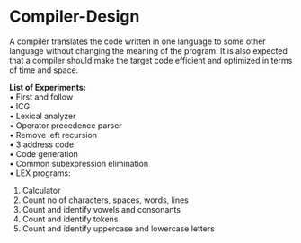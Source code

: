 # Compiler-Design

A compiler translates the code written in one language to some other language without changing the meaning of the program. It is also expected that a compiler should make the target code efficient and optimized in terms of time and space.

**List of Experiments:**<br/>
•	First and follow<br/>
•	ICG<br/>
•	Lexical analyzer<br/>
•	Operator precedence parser<br/>
•	Remove left recursion<br/>
•	3 address code<br/>
•	Code generation<br/>
•	Common subexpression elimination<br/>
•	LEX programs:<br/>
1.	Calculator<br/>
2.	Count no of characters, spaces, words, lines<br/>
3.	Count and identify vowels and consonants<br/>
4.	Count and identify tokens<br/>
5.	Count and identify uppercase and lowercase letters<br/>

